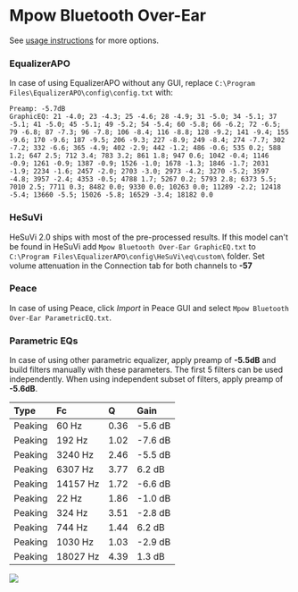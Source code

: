 # Mpow Bluetooth Over-Ear
See [usage instructions](https://github.com/jaakkopasanen/AutoEq#usage) for more options.

### EqualizerAPO
In case of using EqualizerAPO without any GUI, replace `C:\Program Files\EqualizerAPO\config\config.txt`
with:
```
Preamp: -5.7dB
GraphicEQ: 21 -4.0; 23 -4.3; 25 -4.6; 28 -4.9; 31 -5.0; 34 -5.1; 37 -5.1; 41 -5.0; 45 -5.1; 49 -5.2; 54 -5.4; 60 -5.8; 66 -6.2; 72 -6.5; 79 -6.8; 87 -7.3; 96 -7.8; 106 -8.4; 116 -8.8; 128 -9.2; 141 -9.4; 155 -9.6; 170 -9.6; 187 -9.5; 206 -9.3; 227 -8.9; 249 -8.4; 274 -7.7; 302 -7.2; 332 -6.6; 365 -4.9; 402 -2.9; 442 -1.2; 486 -0.6; 535 0.2; 588 1.2; 647 2.5; 712 3.4; 783 3.2; 861 1.8; 947 0.6; 1042 -0.4; 1146 -0.9; 1261 -0.9; 1387 -0.9; 1526 -1.0; 1678 -1.3; 1846 -1.7; 2031 -1.9; 2234 -1.6; 2457 -2.0; 2703 -3.0; 2973 -4.2; 3270 -5.2; 3597 -4.8; 3957 -2.4; 4353 -0.5; 4788 1.7; 5267 0.2; 5793 2.8; 6373 5.5; 7010 2.5; 7711 0.3; 8482 0.0; 9330 0.0; 10263 0.0; 11289 -2.2; 12418 -5.4; 13660 -5.5; 15026 -5.8; 16529 -3.4; 18182 0.0
```

### HeSuVi
HeSuVi 2.0 ships with most of the pre-processed results. If this model can't be found in HeSuVi add
`Mpow Bluetooth Over-Ear GraphicEQ.txt` to `C:\Program Files\EqualizerAPO\config\HeSuVi\eq\custom\` folder.
Set volume attenuation in the Connection tab for both channels to **-57**

### Peace
In case of using Peace, click *Import* in Peace GUI and select `Mpow Bluetooth Over-Ear ParametricEQ.txt`.

### Parametric EQs
In case of using other parametric equalizer, apply preamp of **-5.5dB** and build filters manually
with these parameters. The first 5 filters can be used independently.
When using independent subset of filters, apply preamp of **-5.6dB**.

| Type    | Fc       |    Q | Gain    |
|:--------|:---------|:-----|:--------|
| Peaking | 60 Hz    | 0.36 | -5.6 dB |
| Peaking | 192 Hz   | 1.02 | -7.6 dB |
| Peaking | 3240 Hz  | 2.46 | -5.5 dB |
| Peaking | 6307 Hz  | 3.77 | 6.2 dB  |
| Peaking | 14157 Hz | 1.72 | -6.6 dB |
| Peaking | 22 Hz    | 1.86 | -1.0 dB |
| Peaking | 324 Hz   | 3.51 | -2.8 dB |
| Peaking | 744 Hz   | 1.44 | 6.2 dB  |
| Peaking | 1030 Hz  | 1.03 | -2.9 dB |
| Peaking | 18027 Hz | 4.39 | 1.3 dB  |

![](https://raw.githubusercontent.com/jaakkopasanen/AutoEq/master/results/rtings/avg/Mpow%20Bluetooth%20Over-Ear/Mpow%20Bluetooth%20Over-Ear.png)